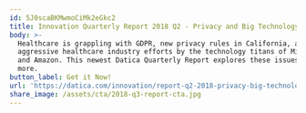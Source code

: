 ```yaml
---
id: 5J0scaBKMwmoCiMk2eGkc2
title: Innovation Quarterly Report 2018 Q2 - Privacy and Big Technology
body: >-
  Healthcare is grappling with GDPR, new privacy rules in California, and more
  aggressive healthcare industry efforts by the technology titans of Microsoft
  and Amazon. This newest Datica Quarterly Report explores these issues and
  more.
button_label: Get it Now!
url: 'https://datica.com/innovation/report-q2-2018-privacy-big-technology'
share_image: /assets/cta/2018-q3-report-cta.jpg
---
```


  